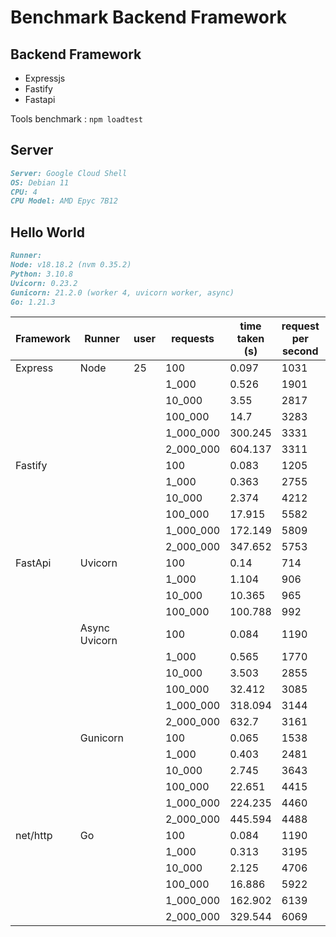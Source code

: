 # Benchmark Backend Framework

## Backend Framework
- Expressjs
- Fastify
- Fastapi

Tools benchmark : `npm loadtest`

## Server
```markdown
Server: Google Cloud Shell
OS: Debian 11
CPU: 4
CPU Model: AMD Epyc 7B12

```

## Hello World
```markdown
Runner:
Node: v18.18.2 (nvm 0.35.2)
Python: 3.10.8
Uvicorn: 0.23.2
Gunicorn: 21.2.0 (worker 4, uvicorn worker, async)
Go: 1.21.3
```
| Framework | Runner        | user | requests  | time taken (s) | request per second | mean latency (ms) |
| --------- | ------------- | ---- | --------- | -------------- | ------------------ | ----------------- |
| Express   | Node          | 25   | 100       | 0.097          | 1031               | 34.1              |
|           |               |      | 1_000     | 0.526          | 1901               | 24.2              |
|           |               |      | 10_000    | 3.55           | 2817               | 17.1              |
|           |               |      | 100_000   | 14.7           | 3283               | 14.7              |
|           |               |      | 1_000_000 | 300.245        | 3331               | 14.5              |
|           |               |      | 2_000_000 | 604.137        | 3311               | 14.6              |
| Fastify   |               |      | 100       | 0.083          | 1205               | 29.6              |
|           |               |      | 1_000     | 0.363          | 2755               | 16.7              |
|           |               |      | 10_000    | 2.374          | 4212               | 11.1              |
|           |               |      | 100_000   | 17.915         | 5582               | 8.4               |
|           |               |      | 1_000_000 | 172.149        | 5809               | 8.1               |
|           |               |      | 2_000_000 | 347.652        | 5753               | 8.2               |
| FastApi   | Uvicorn       |      | 100       | 0.14           | 714                | 51.5              |
|           |               |      | 1_000     | 1.104          | 906                | 52.7              |
|           |               |      | 10_000    | 10.365         | 965                | 51.1              |
|           |               |      | 100_000   | 100.788        | 992                | 49.9              |
|           | Async Uvicorn |      | 100       | 0.084          | 1190               | 28.8              |
|           |               |      | 1_000     | 0.565          | 1770               | 26.1              |
|           |               |      | 10_000    | 3.503          | 2855               | 16.8              |
|           |               |      | 100_000   | 32.412         | 3085               | 15.7              |
|           |               |      | 1_000_000 | 318.094        | 3144               | 15.4              |
|           |               |      | 2_000_000 | 632.7          | 3161               | 15.3              |
|           | Gunicorn      |      | 100       | 0.065          | 1538               | 21.9              |
|           |               |      | 1_000     | 0.403          | 2481               | 18.4              |
|           |               |      | 10_000    | 2.745          | 3643               | 13.1              |
|           |               |      | 100_000   | 22.651         | 4415               | 10.8              |
|           |               |      | 1_000_000 | 224.235        | 4460               | 10.7              |
|           |               |      | 2_000_000 | 445.594        | 4488               | 10.6              |
| net/http  | Go            |      | 100       | 0.084          | 1190               | 19                |
|           |               |      | 1_000     | 0.313          | 3195               | 13.8              |
|           |               |      | 10_000    | 2.125          | 4706               | 9.9               |
|           |               |      | 100_000   | 16.886         | 5922               | 7.9               |
|           |               |      | 1_000_000 | 162.902        | 6139               | 7.6               |
|           |               |      | 2_000_000 | 329.544        | 6069               | 7.7               |